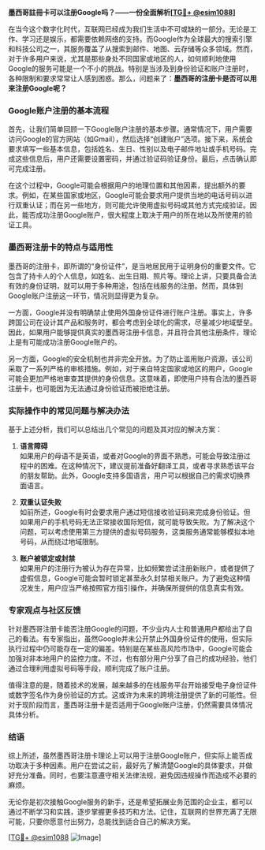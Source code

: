 **墨西哥註冊卡可以注册Google吗？——一份全面解析[[TG💪+ @esim1088](https://t.me/s/esim1088)]**

在当今这个数字化时代，互联网已经成为我们生活中不可或缺的一部分。无论是工作、学习还是娱乐，都需要依赖网络的支持。而Google作为全球最大的搜索引擎和科技公司之一，其服务覆盖了从搜索到邮件、地图、云存储等众多领域。然而，对于许多用户来说，尤其是那些身处不同国家或地区的人，如何顺利地使用Google的服务可能是一个不小的挑战。特别是当涉及到身份验证和账户注册时，各种限制和要求常常让人感到困惑。那么，问题来了：**墨西哥的注册卡是否可以用来注册Google呢？**

### **Google账户注册的基本流程**

首先，让我们简单回顾一下Google账户注册的基本步骤。通常情况下，用户需要访问Google的官方网站（如Gmail），然后选择“创建账户”选项。接下来，系统会要求填写一些基本信息，包括姓名、生日、性别以及电子邮件地址或手机号码。完成这些信息后，用户还需要设置密码，并通过验证码验证身份。最后，点击确认即可完成注册。

在这个过程中，Google可能会根据用户的地理位置和其他因素，提出额外的要求。例如，在某些国家或地区，Google可能会要求用户提供当地的电话号码以进行双重认证；而在另一些地方，则可能允许使用虚拟号码或其他方式完成验证。因此，能否成功注册Google账户，很大程度上取决于用户的所在地以及所使用的验证工具。

### **墨西哥注册卡的特点与适用性**

墨西哥的注册卡，即所谓的“身份证件”，是当地居民用于证明身份的重要文件。它包含了持卡人的个人信息，如姓名、出生日期、照片等。理论上讲，只要具备合法有效的身份证明，就可以用于多种用途，包括在线服务的注册。然而，具体到Google账户注册这一环节，情况则显得更为复杂。

一方面，Google并没有明确禁止使用外国身份证件进行账户注册。事实上，许多跨国公司在设计其产品和服务时，都会考虑到全球化的需求，尽量减少地域壁垒。因此，如果用户能够提供真实的墨西哥注册卡信息，并且符合其他注册条件，理论上是有可能成功注册Google账户的。

另一方面，Google的安全机制也并非完全开放。为了防止滥用账户资源，该公司采取了一系列严格的审核措施。例如，对于来自特定国家或地区的用户，Google可能会更加严格地审查其提供的身份信息。这意味着，即使用户持有合法的墨西哥注册卡，也可能因为无法通过身份验证而被拒绝注册。

### **实际操作中的常见问题与解决办法**

基于上述分析，我们可以总结出几个常见的问题及其对应的解决方案：

1. **语言障碍**  
   如果用户的母语不是英语，或者对Google的界面不熟悉，可能会导致注册过程中的困难。在这种情况下，建议提前准备好翻译工具，或者寻求熟悉该平台的朋友帮助。此外，Google支持多国语言，用户可以根据自己的需求切换界面语言。

2. **双重认证失败**  
   如前所述，Google有时会要求用户通过短信接收验证码来完成身份验证。但如果用户的手机号码无法正常接收国际短信，就可能导致失败。为了解决这个问题，可以考虑使用第三方提供的虚拟号码服务，这类服务通常能够模拟本地号码，从而绕过地域限制。

3. **账户被锁定或封禁**  
   如果用户的注册行为被认为存在异常，比如频繁尝试注册新账户，或者提供了虚假信息，Google可能会暂时锁定甚至永久封禁相关账户。为了避免这种情况发生，用户应当严格按照官方指引操作，并确保所提供的信息真实有效。

### **专家观点与社区反馈**

针对墨西哥注册卡能否注册Google的问题，不少业内人士和普通用户都给出了自己的看法。有专家指出，虽然Google并未公开禁止外国身份证件的使用，但实际执行过程中仍可能存在一定的偏差。特别是在某些高风险市场中，Google可能会加强对非本地用户的监控力度。不过，也有部分用户分享了自己的成功经验，他们通过合理利用虚拟号码等手段，顺利完成了账户注册。

值得注意的是，随着技术的发展，越来越多的在线服务平台开始接受电子身份证件或数字签名作为身份验证的方式。这或许为未来的跨境注册提供了新的可能性。但对于现阶段而言，墨西哥注册卡是否适用于Google账户注册，仍然需要具体情况具体分析。

### **结语**

综上所述，虽然墨西哥注册卡理论上可以用于注册Google账户，但实际上能否成功取决于多种因素。用户在尝试之前，最好先了解清楚Google的具体要求，并做好充分准备。同时，也要注意遵守相关法律法规，避免因违规操作而造成不必要的麻烦。

无论你是初次接触Google服务的新手，还是希望拓展业务范围的企业主，都可以通过不断学习和实践，逐步掌握更多技巧和方法。记住，互联网的世界充满了无限可能，只要你愿意付出努力，总能找到适合自己的解决方案。

[[TG💪+ @esim1088](https://t.me/s/esim1088) ![Image](https://i.postimg.cc/4NQfJmqS/Snipaste-2025-05-13-00-14-12.png)]